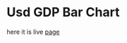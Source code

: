 # Usd GDP Bar Chart
here it is live [page](https://hasanhuseyinmutlu.github.io/VisualizeDatawithABarChart/)
